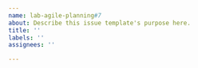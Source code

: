 ```yaml
---
name: lab-agile-planning#7
about: Describe this issue template's purpose here.
title: ''
labels: ''
assignees: ''

---
```



